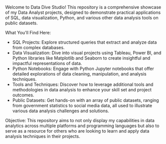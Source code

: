 Welcome to Data Dive Studio! This repository is a comprehensive showcase of my Data Analyst projects, designed to demonstrate practical applications of SQL, data visualization, Python, and various other data analysis tools on public datasets.

What You'll Find Here:

- SQL Projects: Explore structured queries that extract and analyze data from complex databases.
- Data Visualization: Dive into visual projects using Tableau, Power BI, and Python libraries like Matplotlib and Seaborn to create insightful and impactful representations of data.
- Python Notebooks: Engage with Python Jupyter notebooks that offer detailed explorations of data cleaning, manipulation, and analysis techniques.
- Tools and Techniques: Discover how to leverage additional tools and methodologies in data analysis to enhance your skill set and project outcomes.
- Public Datasets: Get hands-on with an array of public datasets, ranging from government statistics to social media data, all used to illustrate various data analysis challenges and solutions.

Objective: This repository aims to not only display my capabilities in data analytics across multiple platforms and programming languages but also to serve as a resource for others who are looking to learn and apply data analysis techniques in their projects.

